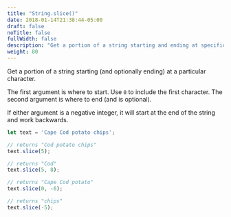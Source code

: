 ```yaml
---
title: "String.slice()"
date: 2018-01-14T21:38:44-05:00
draft: false
noTitle: false
fullWidth: false
description: "Get a portion of a string starting and ending at specific characters."
weight: 80
---
```


Get a portion of a string starting (and optionally ending) at a particular character.

The first argument is where to start. Use `0` to include the first character. The second argument is where to end (and is optional).

If either argument is a negative integer, it will start at the end of the string and work backwards.

```javascript
let text = 'Cape Cod potato chips';

// returns "Cod potato chips"
text.slice(5);

// returns "Cod"
text.slice(5, 8);

// returns "Cape Cod potato"
text.slice(0, -6);

// returns "chips"
text.slice(-5);
```